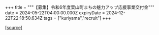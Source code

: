 +++
title = """【募集】令和6年度栗山町まちの魅力アップ応援事業交付金"""
date = 2024-05-22T04:00:00.000Z
expiryDate = 2024-12-22T22:18:50.634Z
tags = ["kuriyama","recruit"]
+++


[[source]](https://www.town.kuriyama.hokkaido.jp/soshiki/31/633.html)
